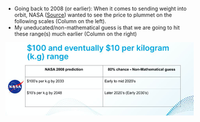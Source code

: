 * Going back to 2008 (or earlier): When it comes to sending weight into orbit, NASA ([Source](https://www.nasa.gov/centers/marshall/news/background/facts/astp.html)) wanted to see the price to plummet on the following scales (Column on the left). 
* My uneducated/non-mathematical guess is that we are going to hit these range(s) much earlier (Column on the right)


<img src="/assets/images/LEO-cheaper.png">
